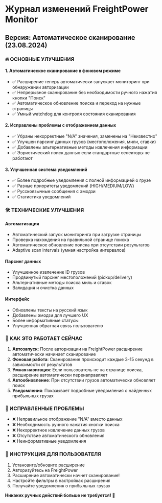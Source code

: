# Журнал изменений FreightPower Monitor

## Версия: Автоматическое сканирование (23.08.2024)

### 🔥 ОСНОВНЫЕ УЛУЧШЕНИЯ

#### 1. Автоматическое сканирование в фоновом режиме
- ✅ Расширение теперь автоматически запускает мониторинг при обнаружении авторизации
- ✅ Непрерывное сканирование без необходимости ручного нажатия кнопки "Поиск"
- ✅ Автоматическое обновление поиска и переход на нужные страницы
- ✅ Умный watchdog для контроля состояния сканирования

#### 2. Исправлены проблемы с отображением данных
- ✅ Убраны некорректные "N/A" значения, заменены на "Неизвестно"
- ✅ Улучшен парсинг данных грузов (местоположения, мили, ставки)
- ✅ Добавлены альтернативные методы извлечения информации
- ✅ Эвристический поиск данных если стандартные селекторы не работают

#### 3. Улучшенная система уведомлений
- ✅ Более подробные уведомления с полной информацией о грузе
- ✅ Разные приоритеты уведомлений (HIGH/MEDIUM/LOW)
- ✅ Русскоязычные сообщения с эмодзи
- ✅ Статистика уведомлений

### 🛠 ТЕХНИЧЕСКИЕ УЛУЧШЕНИЯ

#### Автоматизация
- Автоматический запуск мониторинга при загрузке страницы
- Проверка нахождения на правильной странице поиска
- Автоматическое обновление поиска при отсутствии результатов
- Adaptive scan intervals (умная настройка интервалов)

#### Парсинг данных
- Улучшенное извлечение ID грузов
- Продвинутый парсинг местоположений (pickup/delivery)
- Альтернативные методы поиска миль и ставок
- Валидация и очистка данных

#### Интерфейс
- Обновлены тексты на русский язык
- Добавлены эмодзи для лучшего UX
- Более информативные статусы
- Улучшенная обратная связь пользователю

### 🎯 КАК ЭТО РАБОТАЕТ СЕЙЧАС

1. **Автозапуск**: После авторизации на FreightPower расширение автоматически начинает сканирование
2. **Фоновая работа**: Сканирование происходит каждые 3-15 секунд в зависимости от результатов
3. **Умная навигация**: Если пользователь не на странице поиска, расширение автоматически перенаправляет
4. **Автообновление**: При отсутствии грузов автоматически обновляет поиск
5. **Уведомления**: Показывает подробные уведомления о найденных прибыльных грузах

### 🐛 ИСПРАВЛЕННЫЕ ПРОБЛЕМЫ

- ❌ Неправильное отображение "N/A" вместо данных
- ❌ Необходимость ручного нажатия кнопки поиска
- ❌ Некорректное извлечение данных грузов
- ❌ Отсутствие автоматического обновления
- ❌ Неинформативные уведомления

### 📝 ИНСТРУКЦИЯ ДЛЯ ПОЛЬЗОВАТЕЛЯ

1. Установите/обновите расширение
2. Авторизуйтесь на FreightPower
3. Расширение автоматически начнет сканирование!
4. Настройте фильтры в настройках расширения
5. Получайте уведомления о прибыльных грузах

**Никаких ручных действий больше не требуется!** 🎉